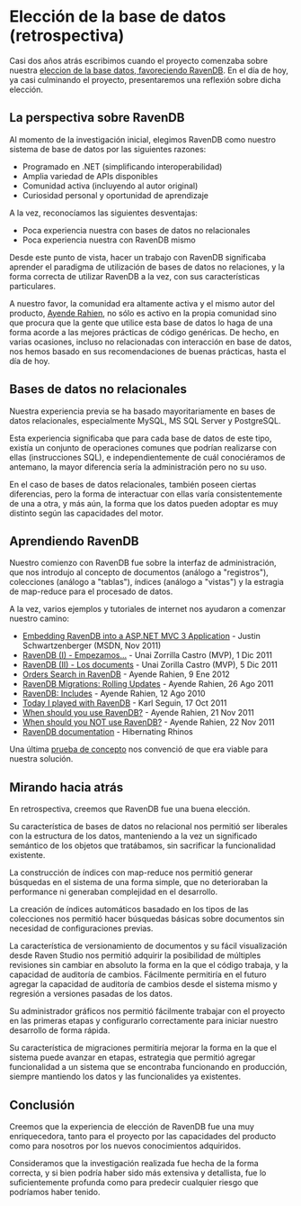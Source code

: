 # Elección de la base de datos (retrospectiva)

Casi dos años atrás escribimos cuando el proyecto comenzaba sobre nuestra [eleccion de la base datos, favoreciendo RavenDB](../2012-02-15-Detalles-Seleccion-Base-de-Datos). En el día de hoy, ya casi culminando el proyecto, presentaremos una reflexión sobre dicha elección.

## La perspectiva sobre RavenDB

Al momento de la investigación inicial, elegimos RavenDB como nuestro sistema de base de datos por las siguientes razones:

- Programado en .NET (simplificando interoperabilidad)
- Amplia variedad de APIs disponibles
- Comunidad activa (incluyendo al autor original)
- Curiosidad personal y oportunidad de aprendizaje

A la vez, reconocíamos las siguientes desventajas:

- Poca experiencia nuestra con bases de datos no relacionales
- Poca experiencia nuestra con RavenDB mismo

Desde este punto de vista, hacer un trabajo con RavenDB significaba aprender el paradigma de utilización de bases de datos no relaciones, y la forma correcta de utilizar RavenDB a la vez, con sus características particulares.

A nuestro favor, la comunidad era altamente activa y el mismo autor del producto, [Ayende Rahien](http://ayende.com/), no sólo es activo en la propia comunidad sino que procura que la gente que utilice esta base de datos lo haga de una forma acorde a las mejores prácticas de código genéricas. De hecho, en varias ocasiones, incluso no relacionadas con interacción en base de datos, nos hemos basado en sus recomendaciones de buenas prácticas, hasta el día de hoy.

## Bases de datos no relacionales

Nuestra experiencia previa se ha basado mayoritariamente en bases de datos relacionales, especialmente MySQL, MS SQL Server y PostgreSQL.

Esta experiencia significaba que para cada base de datos de este tipo, existía un conjunto de operaciones comunes que podrían realizarse con ellas (instrucciones SQL), e independientemente de cuál conociéramos de antemano, la mayor diferencia sería la administración pero no su uso.

En el caso de bases de datos relacionales, también poseen ciertas diferencias, pero la forma de interactuar con ellas varía consistentemente de una a otra, y más aún, la forma que los datos pueden adoptar es muy distinto según las capacidades del motor.

## Aprendiendo RavenDB

Nuestro comienzo con RavenDB fue sobre la interfaz de administración, que nos introdujo al concepto de documentos (análogo a "registros"), colecciones (análogo a "tablas"), índices (análogo a "vistas") y la estragia de map-reduce para el procesado de datos.

A la vez, varios ejemplos y tutoriales de internet nos ayudaron a comenzar nuestro camino:

- [Embedding RavenDB into a ASP.NET MVC 3 Application](http://msdn.microsoft.com/en-us/magazine/hh547101.aspx) - Justin Schwartzenberger (MSDN, Nov 2011)
- [RavenDB (I) - Empezamos...](http://geeks.ms/blogs/unai/archive/2011/12/01/ravendb-i-empezamos.aspx) - Unai Zorrilla Castro (MVP), 1 Dic 2011
- [RavenDB (II) - Los documents](http://geeks.ms/blogs/unai/archive/2011/12/05/ravendb-ii-los-documentos.aspx) - Unai Zorilla Castro (MVP), 5 Dic 2011
- [Orders Search in RavenDB](http://ayende.com/blog/152833/orders-search-in-ravendb) - Ayende Rahien, 9 Ene 2012
- [RavenDB Migrations: Rolling Updates](http://ayende.com/blog/66563/ravendb-migrations-rolling-updates) - Ayende Rahien, 26 Ago 2011
- [RavenDB: Includes](http://ayende.com/blog/4584/ravendb-includes) - Ayende Rahien, 12 Ago 2010
- [Today I played with RavenDB](http://openmymind.net/2011/10/17/Today-I-Played-With-RavenDB/) - Karl Seguin, 17 Oct 2011
- [When should you use RavenDB?](http://ayende.com/blog/136196/when-should-you-use-ravendb) - Ayende Rahien, 21 Nov 2011
- [When should you NOT use RavenDB?](http://ayende.com/blog/136197/when-should-you-not-use-ravendb) - Ayende Rahien, 22 Nov 2011
- [RavenDB documentation](http://ravendb.net/docs) - Hibernating Rhinos

Una última [prueba de concepto](https://github.com/andresmoschini/CommonJobs/tree/master/spikes/RavenPOC1) nos convenció de que era viable para nuestra solución.

## Mirando hacia atrás

En retrospectiva, creemos que RavenDB fue una buena elección.

Su característica de bases de datos no relacional nos permitió ser liberales con la estructura de los datos, manteniendo a la vez un significado semántico de los objetos que tratábamos, sin sacrificar la funcionalidad existente.

La construcción de índices con map-reduce nos permitió generar búsquedas en el sistema de una forma simple, que no deterioraban la performance ni generaban complejidad en el desarrollo.

La creación de índices automáticos basadado en los tipos de las colecciones nos permitió hacer búsquedas básicas sobre documentos sin necesidad de configuraciones previas.

La característica de versionamiento de documentos y su fácil visualización desde Raven Studio nos permitió adquirir la posibilidad de múltiples revisiones sin cambiar en absoluto la forma en la que el código trabaja, y la capacidad de auditoría de cambios. Fácilmente permitiría en el futuro agregar la capacidad de auditoría de cambios desde el sistema mismo y regresión a versiones pasadas de los datos.

Su administrador gráficos nos permitió fácilmente trabajar con el proyecto en las primeras etapas y configurarlo correctamente para iniciar nuestro desarrollo de forma rápida.

Su característica de migraciones permitiría mejorar la forma en la que el sistema puede avanzar en etapas, estrategia que permitió agregar funcionalidad a un sistema que se encontraba funcionando en producción, siempre mantiendo los datos y las funcionalides ya existentes.

## Conclusión

Creemos que la experiencia de elección de RavenDB fue una muy enriquecedora, tanto para el proyecto por las capacidades del producto como para nosotros por los nuevos conocimientos adquiridos.

Consideramos que la investigación realizada fue hecha de la forma correcta, y si bien podría haber sido más extensiva y detallista, fue lo suficientemente profunda como para predecir cualquier riesgo que podríamos haber tenido.
